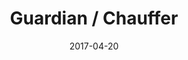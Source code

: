 ---
layout: post
title: Guardian / Chauffer
name: tri
date: 2017-04-20
img: ChaTab.png
alt: image-alt
description: "Toyota Research Institute"
image_items: [
    {
        title: Toyota Research Institute - Chauffer / 2021 Tokyo Olympics,
        # img: 1.jpg,
        description: ""
    },
    {
        title: Chauffer Demo,
        vimeo_video: "https://player.vimeo.com/video/826008046",
        description: ""
    },
    {
        img: 200b_1.jpg,
        description: ""
    },
    {
        img: 200b_2.jpg,
        description: ""
    },
    {
        img: 200b_3.jpg,
        description: ""
    },
    {
        img: 200b_4.jpg,
        description: ""
    },
    {
        title: Erratic Car Demo VR / Simulator,
        vimeo_video: "https://player.vimeo.com/video/829164188",
        description: ""
    }

    
]
---
